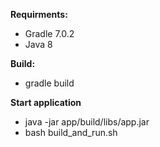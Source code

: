 **Requirments:**
- Gradle 7.0.2
- Java 8
  
**Build:**
- gradle build

**Start application**
- java -jar app/build/libs/app.jar
- bash build_and_run.sh

